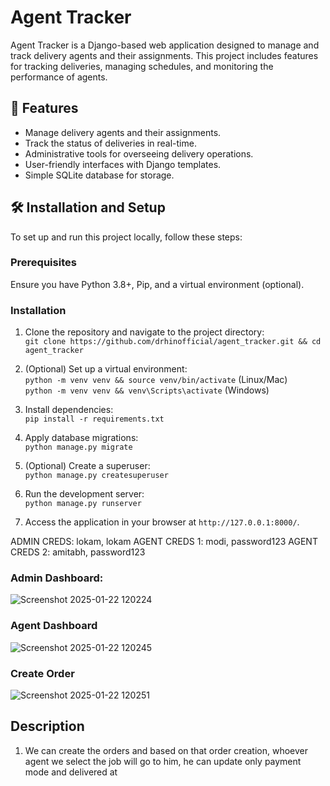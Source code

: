 # Agent Tracker

Agent Tracker is a Django-based web application designed to manage and track delivery agents and their assignments. This project includes features for tracking deliveries, managing schedules, and monitoring the performance of agents.

## 🚀 Features

- Manage delivery agents and their assignments.  
- Track the status of deliveries in real-time.  
- Administrative tools for overseeing delivery operations.  
- User-friendly interfaces with Django templates.  
- Simple SQLite database for storage.

## 🛠️ Installation and Setup

To set up and run this project locally, follow these steps:

### Prerequisites

Ensure you have Python 3.8+, Pip, and a virtual environment (optional).

### Installation

1. Clone the repository and navigate to the project directory:  
   `git clone https://github.com/drhinofficial/agent_tracker.git && cd agent_tracker`

2. (Optional) Set up a virtual environment:  
   `python -m venv venv && source venv/bin/activate` (Linux/Mac)  
   `python -m venv venv && venv\Scripts\activate` (Windows)

3. Install dependencies:  
   `pip install -r requirements.txt`

4. Apply database migrations:  
   `python manage.py migrate`

5. (Optional) Create a superuser:  
   `python manage.py createsuperuser`

6. Run the development server:  
   `python manage.py runserver`

7. Access the application in your browser at `http://127.0.0.1:8000/`.


ADMIN CREDS: lokam, lokam
AGENT CREDS 1: modi, password123
AGENT CREDS 2: amitabh, password123

### Admin Dashboard:
![Screenshot 2025-01-22 120224](https://github.com/user-attachments/assets/e05ac3ef-5426-419d-983f-951d1c3d2f92)

### Agent Dashboard
![Screenshot 2025-01-22 120245](https://github.com/user-attachments/assets/96f0ea52-6c46-433c-ad03-0503674d44a7)

### Create Order
![Screenshot 2025-01-22 120251](https://github.com/user-attachments/assets/be628c8a-a635-401e-bfa7-c34217d9a0c3)



## Description
1. We can create the orders and based on that order creation, whoever agent we select the job will go to him, he can update only payment mode and delivered at

